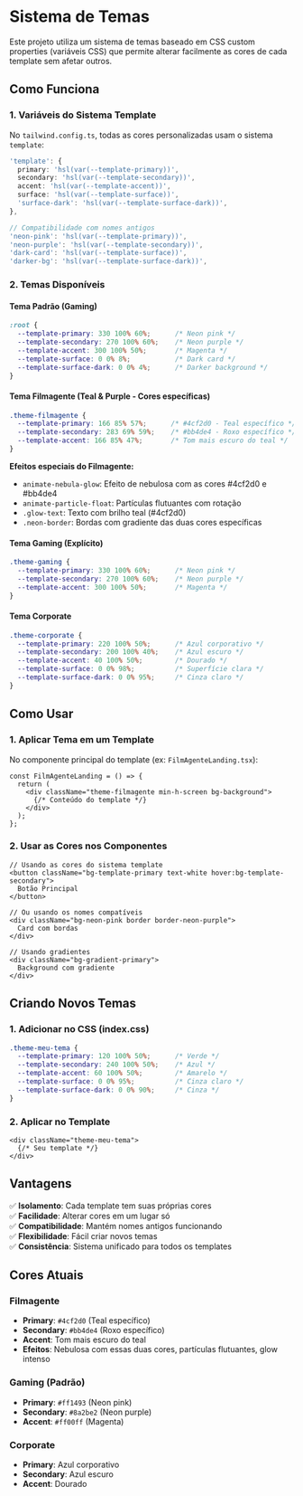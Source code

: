 # Sistema de Temas

Este projeto utiliza um sistema de temas baseado em CSS custom properties (variáveis CSS) que permite alterar facilmente as cores de cada template sem afetar outros.

## Como Funciona

### 1. Variáveis do Sistema Template

No `tailwind.config.ts`, todas as cores personalizadas usam o sistema `template`:

```typescript
'template': {
  primary: 'hsl(var(--template-primary))',
  secondary: 'hsl(var(--template-secondary))',
  accent: 'hsl(var(--template-accent))',
  surface: 'hsl(var(--template-surface))',
  'surface-dark': 'hsl(var(--template-surface-dark))',
},

// Compatibilidade com nomes antigos
'neon-pink': 'hsl(var(--template-primary))',
'neon-purple': 'hsl(var(--template-secondary))',
'dark-card': 'hsl(var(--template-surface))',
'darker-bg': 'hsl(var(--template-surface-dark))',
```

### 2. Temas Disponíveis

#### Tema Padrão (Gaming)
```css
:root {
  --template-primary: 330 100% 60%;      /* Neon pink */
  --template-secondary: 270 100% 60%;    /* Neon purple */
  --template-accent: 300 100% 50%;       /* Magenta */
  --template-surface: 0 0% 8%;           /* Dark card */
  --template-surface-dark: 0 0% 4%;      /* Darker background */
}
```

#### Tema Filmagente (Teal & Purple - Cores específicas)
```css
.theme-filmagente {
  --template-primary: 166 85% 57%;      /* #4cf2d0 - Teal específico */
  --template-secondary: 283 69% 59%;    /* #bb4de4 - Roxo específico */
  --template-accent: 166 85% 47%;       /* Tom mais escuro do teal */
}
```

**Efeitos especiais do Filmagente:**
- `animate-nebula-glow`: Efeito de nebulosa com as cores #4cf2d0 e #bb4de4
- `animate-particle-float`: Partículas flutuantes com rotação
- `.glow-text`: Texto com brilho teal (#4cf2d0)
- `.neon-border`: Bordas com gradiente das duas cores específicas

#### Tema Gaming (Explícito)
```css
.theme-gaming {
  --template-primary: 330 100% 60%;      /* Neon pink */
  --template-secondary: 270 100% 60%;    /* Neon purple */
  --template-accent: 300 100% 50%;       /* Magenta */
}
```

#### Tema Corporate
```css
.theme-corporate {
  --template-primary: 220 100% 50%;      /* Azul corporativo */
  --template-secondary: 200 100% 40%;    /* Azul escuro */
  --template-accent: 40 100% 50%;        /* Dourado */
  --template-surface: 0 0% 98%;          /* Superfície clara */
  --template-surface-dark: 0 0% 95%;     /* Cinza claro */
}
```

## Como Usar

### 1. Aplicar Tema em um Template

No componente principal do template (ex: `FilmAgenteLanding.tsx`):

```tsx
const FilmAgenteLanding = () => {
  return (
    <div className="theme-filmagente min-h-screen bg-background">
      {/* Conteúdo do template */}
    </div>
  );
};
```

### 2. Usar as Cores nos Componentes

```tsx
// Usando as cores do sistema template
<button className="bg-template-primary text-white hover:bg-template-secondary">
  Botão Principal
</button>

// Ou usando os nomes compatíveis
<div className="bg-neon-pink border border-neon-purple">
  Card com bordas
</div>

// Usando gradientes
<div className="bg-gradient-primary">
  Background com gradiente
</div>
```

## Criando Novos Temas

### 1. Adicionar no CSS (index.css)

```css
.theme-meu-tema {
  --template-primary: 120 100% 50%;      /* Verde */
  --template-secondary: 240 100% 50%;    /* Azul */
  --template-accent: 60 100% 50%;        /* Amarelo */
  --template-surface: 0 0% 95%;          /* Cinza claro */
  --template-surface-dark: 0 0% 90%;     /* Cinza */
}
```

### 2. Aplicar no Template

```tsx
<div className="theme-meu-tema">
  {/* Seu template */}
</div>
```

## Vantagens

✅ **Isolamento**: Cada template tem suas próprias cores  
✅ **Facilidade**: Alterar cores em um lugar só  
✅ **Compatibilidade**: Mantém nomes antigos funcionando  
✅ **Flexibilidade**: Fácil criar novos temas  
✅ **Consistência**: Sistema unificado para todos os templates  

## Cores Atuais

### Filmagente
- **Primary**: `#4cf2d0` (Teal específico)
- **Secondary**: `#bb4de4` (Roxo específico)  
- **Accent**: Tom mais escuro do teal
- **Efeitos**: Nebulosa com essas duas cores, partículas flutuantes, glow intenso

### Gaming (Padrão)
- **Primary**: `#ff1493` (Neon pink)
- **Secondary**: `#8a2be2` (Neon purple)
- **Accent**: `#ff00ff` (Magenta)

### Corporate
- **Primary**: Azul corporativo
- **Secondary**: Azul escuro
- **Accent**: Dourado
